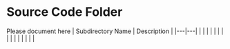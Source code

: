# Source Code Folder



Please document here
| Subdirectory Name | Description |
|---|---|
| | |
| | |
| | |
| | |
| | |
